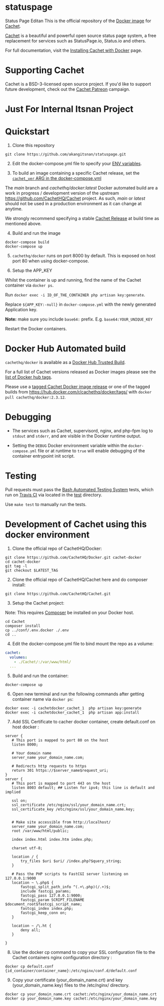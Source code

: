 # statuspage
Status Page Editan
This is the official repository of the [Docker image](https://hub.docker.com/r/cachethq/docker/) for [Cachet](https://github.com/CachetHQ/Cachet).

[Cachet](https://github.com/CachetHQ/Cachet) is a beautiful and powerful open source status page system, a free replacement for services such as StatusPage.io, Status.io and others.

For full documentation, visit the [Installing Cachet with Docker](https://docs.cachethq.io/docs/get-started-with-docker) page.

# Supporting Cachet

Cachet is a BSD-3-licensed open source project. If you'd like to support future development, check out the [Cachet Patreon](https://patreon.com/jbrooksuk) campaign.

# Just For Internal Itsnan Project

# Quickstart

1. Clone this repository

  ```shell
  git clone https://github.com/akangitsnan/statuspage.git
  ```

2. Edit the docker-compose.yml file to specify your [ENV variables](/conf/.env.docker).


3. To build an image containing a specific Cachet release, set the [`cachet_ver` ARG in the docker-compose.yml](/docker-compose.yml)

  The *main* branch and *cachethq/docker:latest* Docker automated build are a work in progress / development version of the upstream https://github.com/CachetHQ/Cachet project. As such, *main* or *latest* should not be used in a production environment as it can change at anytime.

  We strongly recommend specifying a stable [Cachet Release](https://github.com/CachetHQ/Cachet/releases) at build time as mentioned above.

4. Build and run the image

  ```shell
  docker-compose build
  docker-compose up
  ```

5. `cachethq/docker`  runs on port 8000 by default. This is exposed on host port 80 when using docker-compose.


6. Setup the APP_KEY

Whilst the container is up and running, find the name of the Cachet container via `docker ps`.

Run `docker exec -i ID_OF_THE_CONTAINER php artisan key:generate`.

Replace `${APP_KEY:-null}` in `docker-compose.yml` with the newly generated Application key.

__Note:__ make sure you include `base64:` prefix. E.g. `base64:YOUR_UNIQUE_KEY`

Restart the Docker containers.


# Docker Hub Automated build

`cachethq/docker` is available as a [Docker Hub Trusted Build](https://hub.docker.com/r/cachethq/docker/).

For a full list of Cachet versions released as Docker images  please see the [list of Docker hub tags](https://hub.docker.com/r/cachethq/docker/tags/).

Please use a [tagged Cachet Docker image release](https://github.com/CachetHQ/Docker/releases) or one of the tagged builds from https://hub.docker.com/r/cachethq/docker/tags/ with `docker pull cachethq/docker:2.3.12`.

# Debugging

* The services such as Cachet, supervisord, nginx, and php-fpm log to `stdout` and `stderr`, and are visible in the Docker runtime output. 

* Setting the `DEBUG` Docker environment variable within the `docker-compose.yml` file or at runtime to `true` will enable debugging of the container entrypoint init script.

# Testing

Pull requests must pass the [Bash Automated Testing System](https://github.com/sstephenson/bats) tests, which run on [Travis CI](https://travis-ci.org/CachetHQ/Docker) via located in the [test](test) directory.

Use `make test` to manually run the tests.


# Development of Cachet using this docker environment

1.  Clone the official repo of CachetHQ/Docker:

  ```shell
  git clone https://github.com/CachetHQ/Docker.git cachet-docker
  cd cachet-docker
  git tag -l
  git checkout $LATEST_TAG
  ```
2. Clone the official repo of CachetHQ/Cachet here and do composer install:

  ```shell
  git clone https://github.com/CachetHQ/Cachet.git
  ```

3. Setup the Cachet project:

Note: This requires [Composer](https://getcomposer.org/) be installed on your Docker host.  

 ```shell
cd Cachet
composer install
cp ../conf/.env.docker ./.env
cd ..
```

4. Edit the docker-compose.yml file to bind mount the repo as a volume:

  ```yaml
 cachet:
    volumes:
      - ./Cachet/:/var/www/html/
    ...  
  ```

5. Build and run the container:

  ```shell
  docker-compose up
  ```

6. Open new terminal and run the following commands after getting container name via `docker ps`:

  ```shell
  docker exec -i cachetdocker_cachet_1  php artisan key:generate
  docker exec -i cachetdocker_cachet_1  php artisan app:install
  ```
7. Add SSL Certificate to cacher docker container, create default.conf on host docker :

 ```shell
 server {
    # This port is mapped to port 80 on the host
    listen 8000;

    # Your domain name
    server_name your_domain_name.com;

    # Redirects http requests to https
    return 301 https://$server_name$request_uri;
}
server {
    # This port is mapped to port 443 on the host
    listen 8003 default; ## Listen for ipv4; this line is default and implied

    ssl on;
    ssl_certificate /etc/nginx/ssl/your_domain_name.crt;
    ssl_certificate_key /etc/nginx/ssl/your_domain_name.key;


    # Make site accessible from http://localhost/
    server_name your_domain_name.com;
    root /var/www/html/public;

    index index.html index.htm index.php;

    charset utf-8;

    location / {
        try_files $uri $uri/ /index.php?$query_string;
    }

    # Pass the PHP scripts to FastCGI server listening on 127.0.0.1:9000
    location ~ \.php$ {
        fastcgi_split_path_info ^(.+\.php)(/.+)$;
        include fastcgi_params;
        fastcgi_pass 127.0.0.1:9000;
        fastcgi_param SCRIPT_FILENAME $document_root$fastcgi_script_name;
        fastcgi_index index.php;
        fastcgi_keep_conn on;
    }

    location ~ /\.ht {
        deny all;
    }

}

 ```

8. Use the docker cp command to copy your SSL configuration file to the Cachet containers nginx configuration directory :

 ```shell
 docker cp default.conf {id_container/container_name}:/etc/nginx/conf.d/default.conf
 ```

9. Copy your certificate (your_domain_name.crt) and key (your_domain_name.key) files to the /etc/nginx/ directory.

 ```shell
 docker cp your_domain_name.crt cachet:/etc/nginx/your_domain_name.crt
 docker cp your_domain_name.key cachet:/etc/nginx/your_domain_name.key
 ```
